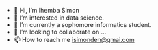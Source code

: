 - 👋 Hi, I’m Ihemba Simon
- 👀 I’m interested in data science. 
- 🌱 I’m currently a sophomore informatics student.
- 💞️ I’m looking to collaborate on ...
- 📫 How to reach me isimonden@gmai.com

<!---
Den58-nam/Den58-nam is a ✨ special ✨ repository because its `README.md` (this file) appears on your GitHub profile.
You can click the Preview link to take a look at your changes.
--->
